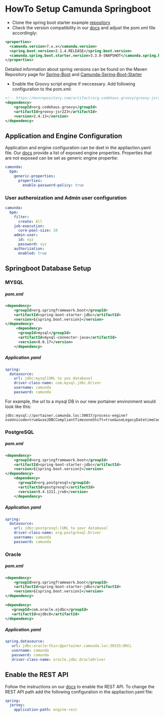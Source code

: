 # HowTo Setup Camunda Springboot

- Clone the spring boot starter example [repository](https://github.com/camunda/camunda-bpm-examples/tree/master/spring-boot-starter/example-webapp-ee)
- Check the version compatibility in our [docs](https://docs.camunda.org/manual/develop/user-guide/spring-boot-integration/version-compatibility/) and adjust the pom.xml file accordingly:
```xml
<properties>
  <camunda.version>7.x.x</camunda.version>
  <spring.boot.version>2.1.4.RELEASE</spring.boot.version>
  <camunda.spring.boot.starter.version>3.3.0-SNAPSHOT</camunda.spring.boot.starter.version>
</properties>
```
Detailed information about spring versions can be found on the Maven Repository page for [Spring-Boot](https://mvnrepository.com/artifact/org.springframework.boot/spring-boot) and [Camunda-Spring-Boot-Starter](https://mvnrepository.com/artifact/org.camunda.bpm.springboot/camunda-bpm-spring-boot-starter)
- Enable the Groovy script engine if neccessary. Add following configuration to the pom.xml:
```xml
<!-- https://mvnrepository.com/artifact/org.codehaus.groovy/groovy-jsr223 -->
<dependency>
    <groupId>org.codehaus.groovy</groupId>
    <artifactId>groovy-jsr223</artifactId>
    <version>2.4.13</version>
</dependency>
```

## Application and Engine Configuration
Application and engine configuration can be dset in the appliaction.yaml file. Our [docs](https://docs.camunda.org/manual/develop/user-guide/spring-boot-integration/configuration/#camunda-engine-properties) provide a list of exposed engine properties. Properties that are not exposed can be set as generic engine propertie:
```yaml
camunda:
  bpm:
    generic-properties:
      properties:
        enable-password-policy: true
```

### User autheroization and Admin user configuration
```yaml
camunda:
  bpm:
    filter:
      create: All
    job-execution:
      core-pool-size: 10
    admin-user:
      id: xyz
      password: xyz
    authorization:
      enabled: true
```

## Springboot Database Setup

### MYSQL
#####  pom.xml
```xml
<dependency>
    <groupId>org.springframework.boot</groupId>
    <artifactId>spring-boot-starter-jdbc</artifactId>
    <version>${spring.boot.version}</version>
</dependency>
     <dependency>
      <groupId>mysql</groupId>
      <artifactId>mysql-connector-java</artifactId>
      <version>8.0.17</version>
    </dependency>
```
#####  Application.yaml

```yaml
spring:
  datasource:
    url: jdbc:mysql[URL to you database]
    driver-class-name: com.mysql.jdbc.Driver
    username: camunda
    password: camunda
```
For example, the url to a mysql DB in our new portainer environment would look like this:
```
jdbc:mysql://portainer.camunda.loc:30037/process-engine?useUnicode=true&useJDBCCompliantTimezoneShift=true&useLegacyDatetimeCode=false&serverTimezone=UTC
```

### PostgreSQL
#####  pom.xml
```xml
<dependency>
    <groupId>org.springframework.boot</groupId>
    <artifactId>spring-boot-starter-jdbc</artifactId>
    <version>${spring.boot.version}</version>
</dependency>
    <dependency>
      <groupId>org.postgresql</groupId>
      <artifactId>postgresql</artifactId>
      <version>9.4.1211.jre6</version>
    </dependency>
```
#####  Application.yaml

```yaml
spring:
  datasource:
    url: jdbc:postgresql:[URL to your database]
    driver-class-name: org.postgresql.Driver
    username: camunda
    password: camunda
```
### Oracle
#####  pom.xml
```xml
<dependency>
    <groupId>org.springframework.boot</groupId>
    <artifactId>spring-boot-starter-jdbc</artifactId>
    <version>${spring.boot.version}</version>
</dependency>
   
<dependency>
   <groupId>com.oracle.ojdbc</groupId>
   <artifactId>ojdbc8</artifactId>
</dependency>
```
#####  Application.yaml

```yaml
spring.datasource:
   url: jdbc:oracle:thin:@portainer.camunda.loc:30155:ORCL
   username: camunda
   password: camunda
   driver-class-name: oracle.jdbc.OracleDriver
```
## Enable the REST API

Follow the instructions on our [docs](https://docs.camunda.org/manual/develop/user-guide/spring-boot-integration/rest-api/) to enable the REST API. To change the REST API path add the following configuration in the appliaction.yaml file:
```yaml
spring:
  jersey:
    application-path: engine-rest
```
